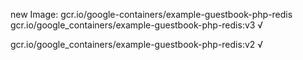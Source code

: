 new Image: gcr.io/google-containers/example-guestbook-php-redis
gcr.io/google_containers/example-guestbook-php-redis:v3 √

gcr.io/google_containers/example-guestbook-php-redis:v2 √

